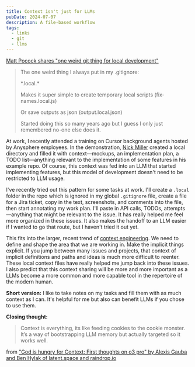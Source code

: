 ```yaml
---
title: Context isn't just for LLMs
pubDate: 2024-07-07
description: A file-based workflow
tags:
  - links
  - git
  - llms
---
```


[Matt Pocock shares "one weird git thing for local development"](https://x.com/mattpocockuk/status/1941907646161777072)

> The one weird thing I always put in my .gitignore:
>
> \*.local.\*
>
> Makes it super simple to create temporary local scripts (fix-names.local.js)
>
> Or save outputs as json (output.local.json)
>
> Started doing this so many years ago but I guess I only just remembered no-one else does it.

At work, I recently attended a training on Cursor background agents hosted by Anysphere employees. In the demonstration, [Nick Miller](https://x.com/nickwm?lang=en) created a local directory and filled it with context—mockups, an implementation plan, a TODO list—anything relevant to the implementation of some features in his example repo. Of course, this context was fed into an LLM that started implementing features, but this model of development doesn't need to be restricted to LLM usage.

I've recently tried out this pattern for some tasks at work. I'll create a `.local` folder in the repo which is ignored in my global `.gitignore` file, create a file for a Jira ticket, copy in the text, screenshots, and comments into the file, then start annotating my work plan. I'll paste in API calls, TODOs, attempts—anything that might be relevant to the issue. It has really helped me feel more organized in these issues. It also makes the handoff to an LLM easier if I wanted to go that route, but I haven't tried it out yet.

This fits into the larger, recent trend of [context engineering](https://simonwillison.net/2025/Jun/27/context-engineering/). We need to define and shape the area that we are working in. Make the implicit things explicit. If you jump between many issues and projects, that context of implicit definitions and paths and ideas is much more difficult to reenter. These local context files have really helped me jump back into these issues. I also predict that this context sharing will be more and more important as a LLMs become a more common and more capable tool in the repertoire of the modern human.

**Short version:** I like to take notes on my tasks and fill them with as much context as I can. It's helpful for me but also can benefit LLMs if you chose to use them.

**Closing thought:**

> Context is everything, its like feeding cookies to the cookie monster. It’s a way of bootstrapping LLM memory but actually targeted so it works well.

from ["God is hungry for Context: First thoughts on o3 pro" by Alexis Gauba and Ben Hylak of latent.space and raindrop.io](https://www.latent.space/p/o3-pro)
